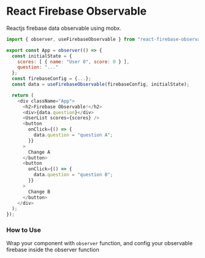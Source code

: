 # React Firebase Observable

Reactjs firebase data observable using mobx.

```javascript
import { observer, useFirebaseObservable } from "react-firebase-observable";

export const App = observer(() => {
  const initialState = {
    scores: [ { name: "User 0", score: 0 } ],
    question: "..."
  };
  const firebaseConfig = {...};
  const data = useFirebaseObservable(firebaseConfig, initialState);

  return (
    <div className="App">
      <h2>Firebase Observable!</h2>
      <div>{data.question}</div>
      <UserList scores={scores} />
      <button
        onClick={() => {
          data.question = "question A";
        }}
      >
        Change A
      </button>
      <button
        onClick={() => {
          data.question = "question B";
        }}
      >
        Change B
      </button>
    </div>
  );
});
```

### How to Use

Wrap your component with `observer` function, and config your observable firebase inside the observer function
